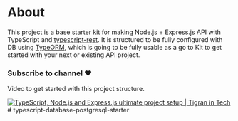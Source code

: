 # About

This project is a base starter kit for making Node.js + Express.js API with TypeScript and [typescript-rest](https://github.com/thiagobustamante/typescript-rest).
It is structured to be fully configured with DB using [TypeORM](https://github.com/typeorm/typeorm), which is going to be fully usable as a go to Kit to get started with your
next or existing API project.

### Subscribe to channel ❤️

Video to get started with this project structure.

[![TypeScript, Node.js and Express.js ultimate project setup | Tigran in Tech](https://i.imgur.com/DrzBlQs.png)](https://www.youtube.com/watch?v=0qFcdNkPhnk)
#   t y p e s c r i p t - d a t a b a s e - p o s t g r e s q l - s t a r t e r  
 
